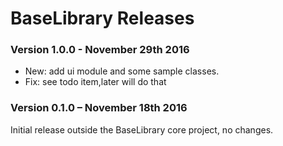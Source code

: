 # BaseLibrary Releases #

### Version 1.0.0 - November 29th 2016 ###

* New: add ui module and some sample classes.
* Fix: see todo item,later will do that

### Version 0.1.0 – November 18th 2016 ###

Initial release outside the BaseLibrary core project, no changes.
